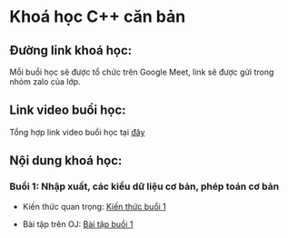 # Khoá học C++ căn bản

## Đường link khoá học:

Mỗi buổi học sẽ được tổ chức trên Google Meet, link sẽ được gửi trong nhóm zalo của lớp.

## Link video buổi học:

Tổng hợp link video buổi học tại [đây](https://drive.google.com/drive/folders/1WqCB3c_LbMJu8qfGIeD6wS2NlLqxbjYC?usp=sharing)

## Nội dung khoá học:

### Buổi 1: Nhập xuất, các kiểu dữ liệu cơ bản, phép toán cơ bản

- Kiến thức quan trọng: [Kiến thức buổi 1](./01_cin_cout_variable/readme.md)

- Bài tập trên OJ: [Bài tập buổi 1](https://oj.duong3982.com/contest/laptrinhcppcanban_01)


